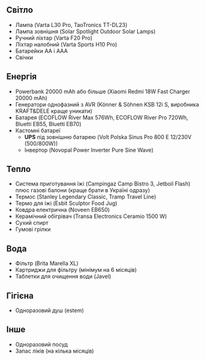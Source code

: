 ## Світло
- Лампа (Varta L30 Pro, TaoTronics TT-DL23)
- Лампа зовнішня (Solar Spotlight Outdoor Solar Lamps)
- Ручний ліхтар (Varta F20 Pro)
- Ліхтар налобний (Varta Sports H10 Pro)
- Батарейки АА і ААА
- Свічки

## Енергія
- Powerbank 20000 mAh або більше (Xiaomi Redmi 18W Fast Charger 20000 mAh)
- Генератори однофазний з AVR (Könner & Söhnen KSB 12i S, виробника KRAFT&DELE краще уникати)
- Батарея (ECOFLOW River Max 576Wh, ECOFLOW River Pro 720Wh, Bluetti EB55, Bluetti EB70)
- Кастомні батареї
  - **UPS** під зовнішню батарею (Volt Polska Sinus Pro 800 E 12/230V (500/800W))
  - Інвертор (Novopal Power Inverter Pure Sine Wave)

## Тепло
- Система приготування їжі (Campingaz Camp Bistro 3, Jetboil Flash) плюс газові балони (краще брати в Україні одразу)
- Термос (Stanley Legendary Classic, Tramp Travel Line)
- Термо для іжі (Esbit Sculptor Food Jug)
- Ковдра електрична (Noveen EB650)
- Керамічний обігрівач (Transa Electronics Ceramio 1500 W)
- Сухий спирт
- Гумові грілки

## Вода
- Фільтр (Brita Marella XL)
- Картриджи для фільтру (мінімум на 6 місяців)
- Таблетки для очищення води (Javel)

## Гігієна
- Одноразовий душ (estem)

## Інше
- Одноразовий посуд
- Запас ліків (на кілька місяців)
